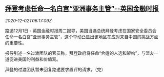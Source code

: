 <!--1606890195000-->
[拜登考虑任命一名白宫“亚洲事务主管”--英国金融时报](https://cn.reuters.com/article/usa-biden-asia-affaire-official-1202-idCNKBS28C0L6)
------

<div><i>2020-12-02T06:17:09Z</i></div><p>路透12月1日 - 英国金融时报周二报导，美国当选总统拜登考虑在国家安全委员会任命一名白宫“亚洲事务主管”，这个举动凸显出该地区在应对来自中国的挑战方面的重要性。</p><p>报导引述一名过渡团队的官员称，拜登政府将任命“合适的人选和架构”，与盟友一道促进美国的利益和价值观。</p><p>拜登的过渡团队暂未回复路透要求置评的请求。（完）</p>
